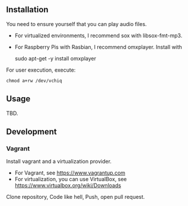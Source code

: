 ## Installation

You need to ensure yourself that you can play audio files.

* For virtualized environments, I recommend sox with libsox-fmt-mp3.
* For Raspberry Pis with Rasbian, I recommend omxplayer. Install with

    sudo apt-get -y install omxplayer

For user execution, execute:

    chmod a+rw /dev/vchiq

## Usage

TBD.

## Development

### Vagrant

Install vagrant and a virtualization provider.

* For Vagrant, see https://www.vagrantup.com
* For virtualization, you can use VirtualBox, see https://www.virtualbox.org/wiki/Downloads

Clone repository, Code like hell, Push, open pull request.
